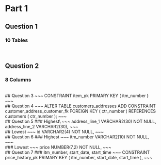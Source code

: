 # Part 1
## Question 1
### 10 Tables

<br /> 

## Question 2
### 8 Columns
<br /> 
## Question 3
~~~ 
CONSTRAINT item_pk PRIMARY KEY ( itm_number ) 
~~~
<br /> 
## Question 4
~~~ 
ALTER TABLE customers_addresses ADD CONSTRAINT customer_address_customer_fk FOREIGN KEY ( ctr_number )
REFERENCES customers ( ctr_number );
~~~
<br /> 
## Question 5
### Highest\
~~~ 
address_line_1   VARCHAR2(30) NOT NULL,
address_line_2   VARCHAR2(30),
~~~
<br /> 
## Lowest
~~~
id               VARCHAR2(4) NOT NULL,
~~~
<br /> 
## Question 6
### Highest
~~~
   itm_number   VARCHAR2(10) NOT NULL,
~~~
<br /> 
### Lowest
~~~
   price        NUMBER(7,2) NOT NULL,
~~~
<br /> 
## Question 7
### itm_number, start_date, start_time
~~~
CONSTRAINT price_history_pk PRIMARY KEY ( itm_number, start_date, start_time ),
~~~
<br /> 
